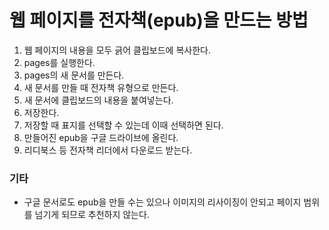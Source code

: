 # 웹 페이지를 전자책(epub)을 만드는 방법

1. 웹 페이지의 내용을 모두 긁어 클립보드에 복사한다.
2. pages를 실행한다.
3. pages의 새 문서를 만든다.
4. 새 문서를 만들 때 전자책 유형으로 만든다.
5. 새 문서에 클립보드의 내용을 붙여넣는다.
6. 저장한다.
7. 저장할 때 표지를 선택할 수 있는데 이때 선택하면 된다.
8. 만들어진 epub을 구글 드라이브에 올린다.
9. 리디북스 등 전자책 리더에서 다운로드 받는다.

### 기타
- 구글 문서로도 epub을 만들 수는 있으나 이미지의 리사이징이 안되고 페이지 범위를 넘기게 되므로 추천하지 않는다.
